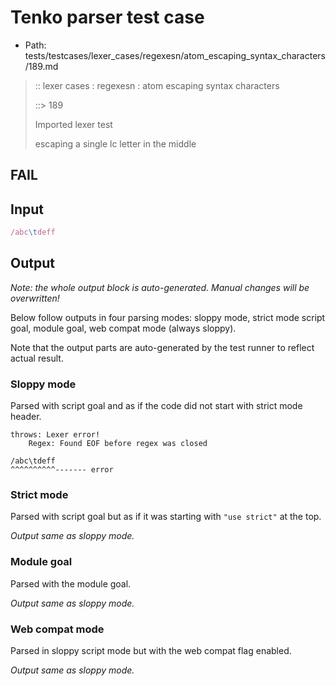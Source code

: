 # Tenko parser test case

- Path: tests/testcases/lexer_cases/regexesn/atom_escaping_syntax_characters/189.md

> :: lexer cases : regexesn : atom escaping syntax characters
>
> ::> 189
>
> Imported lexer test
>
> escaping a single lc letter in the middle

## FAIL

## Input

`````js
/abc\tdeff
`````

## Output

_Note: the whole output block is auto-generated. Manual changes will be overwritten!_

Below follow outputs in four parsing modes: sloppy mode, strict mode script goal, module goal, web compat mode (always sloppy).

Note that the output parts are auto-generated by the test runner to reflect actual result.

### Sloppy mode

Parsed with script goal and as if the code did not start with strict mode header.

`````
throws: Lexer error!
    Regex: Found EOF before regex was closed

/abc\tdeff
^^^^^^^^^^------- error
`````

### Strict mode

Parsed with script goal but as if it was starting with `"use strict"` at the top.

_Output same as sloppy mode._

### Module goal

Parsed with the module goal.

_Output same as sloppy mode._

### Web compat mode

Parsed in sloppy script mode but with the web compat flag enabled.

_Output same as sloppy mode._
